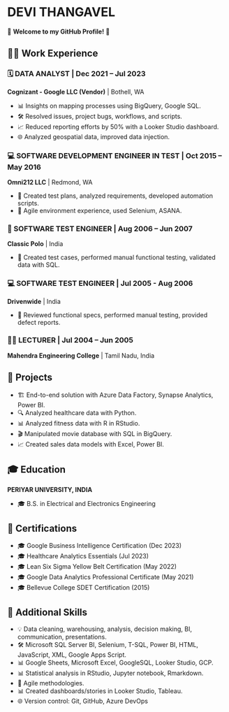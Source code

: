 # DEVI THANGAVEL

🌟 **Welcome to my GitHub Profile!** 🌟

## 👩‍💼 Work Experience
### 🗓️ DATA ANALYST | Dec 2021 – Jul 2023
**Cognizant - Google LLC (Vendor)** | Bothell, WA
- 📊 Insights on mapping processes using BigQuery, Google SQL.
- 🛠️ Resolved issues, project bugs, workflows, and scripts.
- 📈 Reduced reporting efforts by 50% with a Looker Studio dashboard.
- 🌐 Analyzed geospatial data, improved data injection.

### 💻 SOFTWARE DEVELOPMENT ENGINEER IN TEST | Oct 2015 – May 2016
**Omni212 LLC** | Redmond, WA
- 📝 Created test plans, analyzed requirements, developed automation scripts.
- 🚀 Agile environment experience, used Selenium, ASANA.

### 🧪 SOFTWARE TEST ENGINEER | Aug 2006 – Jun 2007
**Classic Polo** | India
- 📝 Created test cases, performed manual functional testing, validated data with SQL.

### 💻 SOFTWARE TEST ENGINEER | Jul 2005 - Aug 2006
**Drivenwide** | India
- 📝 Reviewed functional specs, performed manual testing, provided defect reports.

### 🧑‍🏫 LECTURER | Jul 2004 – Jun 2005
**Mahendra Engineering College** | Tamil Nadu, India

## 🚀 Projects
- 🏗️ End-to-end solution with Azure Data Factory, Synapse Analytics, Power BI.
- 🔍 Analyzed healthcare data with Python.
- 📊 Analyzed fitness data with R in RStudio.
- 🎬 Manipulated movie database with SQL in BigQuery.
- 📈 Created sales data models with Excel, Power BI.

## 🎓 Education
**PERIYAR UNIVERSITY, INDIA**
- 🎓 B.S. in Electrical and Electronics Engineering

## 📜 Certifications
- 🎓 Google Business Intelligence Certification (Dec 2023)
- 🎓 Healthcare Analytics Essentials (Jul 2023)
- 🎓 Lean Six Sigma Yellow Belt Certification (May 2022)
- 🎓 Google Data Analytics Professional Certificate (May 2021)
- 🎓 Bellevue College SDET Certification (2015)

## 💼 Additional Skills
- 💡 Data cleaning, warehousing, analysis, decision making, BI, communication, presentations.
- 🛠️ Microsoft SQL Server BI, Selenium, T-SQL, Power BI, HTML, JavaScript, XML, Google Apps Script.
- 📊 Google Sheets, Microsoft Excel, GoogleSQL, Looker Studio, GCP.
- 📊 Statistical analysis in RStudio, Jupyter notebook, Rmarkdown.
- 🚀 Agile methodologies.
- 📊 Created dashboards/stories in Looker Studio, Tableau.
- 🌐 Version control: Git, GitHub, Azure DevOps
